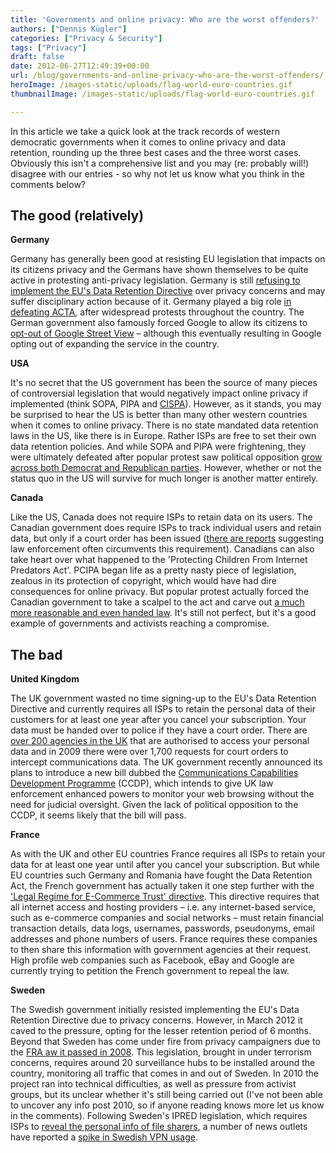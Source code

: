 ```yaml
---
title: 'Governments and online privacy: Who are the worst offenders?'
authors: ["Dennis Kügler"]
categories: ["Privacy & Security"]
tags: ["Privacy"]
draft: false
date: 2012-06-27T12:49:39+00:00
url: /blog/governments-and-online-privacy-who-are-the-worst-offenders/
heroImage: /images-static/uploads/flag-world-euro-countries.gif
thumbnailImage: /images-static/uploads/flag-world-euro-countries.gif

---
```

In this article we take a quick look at the track records of western democratic governments when it comes to online privacy and data retention, rounding up the three best cases and the three worst cases. Obviously this isn't a comprehensive list and you may (re: probably will!) disagree with our entries - so why not let us know what you think in the comments below?

## __The good (relatively)__

**Germany**

Germany has generally been good at resisting EU legislation that impacts on its citizens privacy and the Germans have shown themselves to be quite active in protesting anti-privacy legislation. Germany is still [refusing to implement the EU's Data Retention Directive][1] over privacy concerns and may suffer disciplinary action because of it. Germany played a big role [in defeating ACTA][2], after widespread protests throughout the country. The German government also famously forced Google to allow its citizens to [opt-out of Google Street View][3] – although this eventually resulting in Google opting out of expanding the service in the country.

**USA**

It's no secret that the US government has been the source of many pieces of controversial legislation that would negatively impact online privacy if implemented (think SOPA, PIPA and [CISPA][4]). However, as it stands, you may be surprised to hear the US is better than many other western countries when it comes to online privacy. There is no state mandated data retention laws in the US, like there is in Europe. Rather ISPs are free to set their own data retention policies. And while SOPA and PIPA were frightening, they were ultimately defeated after popular protest saw political opposition [grow across both Democrat and Republican parties][5]. However, whether or not the status quo in the US will survive for much longer is another matter entirely.

**Canada**

Like the US, Canada does not require ISPs to retain data on its users. The Canadian government does require ISPs to track individual users and retain data, but only if a court order has been issued ([there are reports][6] suggesting law enforcement often circumvents this requirement). Canadians can also take heart over what happened to the 'Protecting Children From Internet Predators Act'. PCIPA began life as a pretty nasty piece of legislation, zealous in its protection of copyright, which would have had dire consequences for online privacy. But popular protest actually forced the Canadian government to take a scalpel to the act and carve out [a much more reasonable and even handed law][7]. It's still not perfect, but it's a good example of governments and activists reaching a compromise.

## __The bad__

**United Kingdom**

The UK government wasted no time signing-up to the EU's Data Retention Directive and currently requires all ISPs to retain the personal data of their customers for at least one year after you cancel your subscription. Your data must be handed over to police if they have a court order. There are [over 200 agencies in the UK][8] that are authorised to access your personal data and in 2009 there were over 1,700 requests for court orders to intercept communications data. The UK government recently announced its plans to introduce a new bill dubbed the [Communications Capabilities Development Programme][9] (CCDP), which intends to give UK law enforcement enhanced powers to monitor your web browsing without the need for judicial oversight. Given the lack of political opposition to the CCDP, it seems likely that the bill will pass.

**France**

As with the UK and other EU countries France requires all ISPs to retain your data for at least one year until after you cancel your subscription. But while EU countries such Germany and Romania have fought the Data Retention Act, the French government has actually taken it one step further with the ['Legal Regime for E-Commerce Trust' directive][10]. This directive requires that all internet access and hosting providers – i.e. any internet-based service, such as e-commerce companies and social networks – must retain financial transaction details, data logs, usernames, passwords, pseudonyms, email addresses and phone numbers of users. France requires these companies to then share this information with government agencies at their request. High profile web companies such as Facebook, eBay and Google are currently trying to petition the French government to repeal the law.

**Sweden**

The Swedish government initially resisted implementing the EU's Data Retention Directive due to privacy concerns. However, in March 2012 it caved to the pressure, opting for the lesser retention period of 6 months. Beyond that Sweden has come under fire from privacy campaigners due to the [FRA aw it passed in 2008][11]. This legislation, brought in under terrorism concerns, requires around 20 surveillance hubs to be installed around the country, monitoring all traffic that comes in and out of Sweden. In 2010 the project ran into technical difficulties, as well as pressure from activist groups, but its unclear whether it's still being carried out (I've not been able to uncover any info post 2010, so if anyone reading knows more let us know in the comments). Following Sweden's IPRED legislation, which requires ISPs to [reveal the personal info of file sharers][12], a number of news outlets have reported a [spike in Swedish VPN usage][13].

 [1]: http://europa.eu/rapid/pressReleasesAction.do?reference=IP/11/1248&type=HTML
 [2]: http://www.bbc.co.uk/news/technology-16980451
 [3]: http://www.bbc.co.uk/news/technology-11673117
 [4]: /blog/cispa-danger-esclates-as-bill-receives-approval/
 [5]: http://www.cbsnews.com/8301-503544_162-57361156-503544/sopa-pipa-protests-spur-congress-to-rethink-bills/
 [6]: http://live.theglobeandmail.com/Event/Online_privacy_what_can_police_know_about_you
 [7]: http://www.techdirt.com/articles/20120620/16450119408/postgame-canadas-copyright-reform.shtml
 [8]: /blog/when-it-comes-to-online-privacy-the-uk-is-already-screwed/
 [9]: /blog/uk-online-spying-law-how-to-resist/
 [10]: http://www.informationweek.com/news/security/privacy/229401245
 [11]: http://www.stockholmnews.com/more.aspx?NID=1756
 [12]: https://www.privacyinternational.org/reports/sweden/ii-surveillance-policies
 [13]: http://www.thelocal.se/40572/20120501/